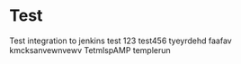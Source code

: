 # Test
Test integration to jenkins
test 123
test456
tyeyrdehd
faafav
kmcksanvewnvewv
TetmlspAMP
templerun
